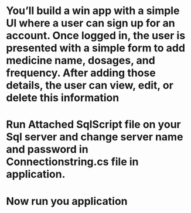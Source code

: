 # You’ll build a win app with a simple UI where a user can sign up for an account. Once logged in, the user is presented with a simple form to add medicine name, dosages, and frequency. After adding those details, the user can view, edit, or delete this information
# Run Attached SqlScript file on your Sql server and change server name and password in Connectionstring.cs file in application.
# Now run you application
